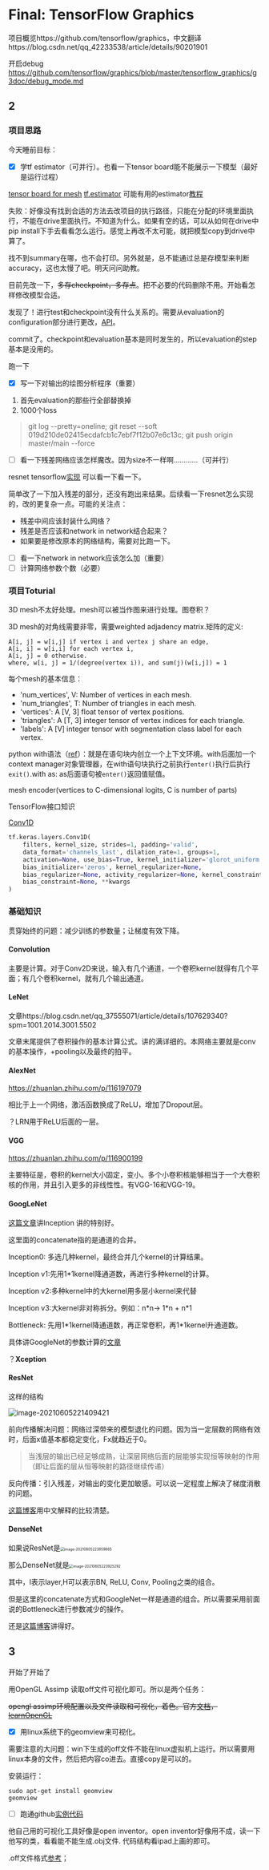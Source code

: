 # Final: TensorFlow Graphics

项目概览https://github.com/tensorflow/graphics，中文翻译https://blog.csdn.net/qq_42233538/article/details/90201901

开启debug https://github.com/tensorflow/graphics/blob/master/tensorflow_graphics/g3doc/debug_mode.md

## 2

### 项目思路

今天睡前目标：

- [x] 学tf estimator（可并行）。也看一下tensor board能不能展示一下模型（最好是运行过程）

[tensor board for mesh](https://www.tensorflow.org/graphics/tensorboard) [tf.estimator](https://tensorflow.google.cn/api_docs/python/tf/estimator/Estimator?hl=zh-cn) 可能有用的estimator[教程](https://www.cnblogs.com/marsggbo/p/11232897.html)

失败：好像没有找到合适的方法去改项目的执行路径，只能在分配的环境里面执行，不能在drive里面执行。不知道为什么。如果有空的话，可以从如何在drive中pip install下手去看看怎么运行。感觉上再改不太可能，就把模型copy到drive中算了。

找不到summary在哪，也不会打印。另外就是，总不能通过总是存模型来判断accuracy，这也太慢了吧。明天问问助教。

目前先改一下，~~多存checkpoint，多存点~~。把不必要的代码删除不用。开始看怎样修改模型合适。

发现了！进行test和checkpoint没有什么关系的。需要从evaluation的configuration部分进行更改，[API](https://tensorflow.google.cn/api_docs/python/tf/estimator/EvalSpec?hl=zh-cn)。

commit了。checkpoint和evaluation基本是同时发生的，所以evaluation的step基本是没用的。

跑一下

- [x] 写一下对输出的绘图分析程序（重要）

1. 首先evaluation的那些行全部替换掉
2. 1000个loss

> git log --pretty=oneline; git reset --soft 019d210de02415ecdafcb1c7ebf7f12b07e6c13c; git push origin master/main --force

- [ ] 看一下残差网络应该怎样魔改。因为size不一样啊…………（可并行）

resnet tensorflow[实现](https://github.com/raghakot/keras-resnet/blob/master/resnet.py) 可以看一下看一下。

简单改了一下加入残差的部分，还没有跑出来结果。后续看一下resnet怎么实现的，改的更复杂一点。可能的关注点：

- 残差中间应该封装什么网络？
- 残差是否应该和network in network结合起来？
- 如果要是修改原本的网络结构，需要对比跑一下。

- [ ] 看一下network in network应该怎么加（重要）
- [ ] 计算网络参数个数（必要）

### 项目Toturial

3D mesh不太好处理。mesh可以被当作图来进行处理。图卷积？

3D mesh的对角线需要非零，需要weighted adjadency matrix.矩阵的定义:

```
A[i, j] = w[i,j] if vertex i and vertex j share an edge,
A[i, i] = w[i,i] for each vertex i,
A[i, j] = 0 otherwise.
where, w[i, j] = 1/(degree(vertex i)), and sum(j)(w[i,j]) = 1
```

每个mesh的基本信息：

*   'num_vertices', V: Number of vertices in each mesh.
*   'num_triangles', T: Number of triangles in each mesh.
*   'vertices': A [V, 3] float tensor of vertex positions.
*   'triangles': A [T, 3] integer tensor of vertex indices for each triangle.
*   'labels': A [V] integer tensor with segmentation class label for each
    vertex.

python with语法（[ref](https://blog.csdn.net/jiaoyangwm/article/details/79243756)）：就是在语句块内创立一个上下文环境。with后面加一个context manager对象管理器，在with语句块执行之前执行`enter()`执行后执行`exit()`.with as: as后面语句被`enter()`返回值赋值。

mesh encoder(vertices to C-dimensional logits, C is number of parts)

TensorFlow接口知识

[Conv1D](https://tensorflow.google.cn/api_docs/python/tf/keras/layers/Conv1D?hl=zh-cn)

```python
tf.keras.layers.Conv1D(
    filters, kernel_size, strides=1, padding='valid',
    data_format='channels_last', dilation_rate=1, groups=1,
    activation=None, use_bias=True, kernel_initializer='glorot_uniform',
    bias_initializer='zeros', kernel_regularizer=None,
    bias_regularizer=None, activity_regularizer=None, kernel_constraint=None,
    bias_constraint=None, **kwargs
)
```

### 基础知识

贯穿始终的问题：减少训练的参数量；让梯度有效下降。

#### Convolution

主要是计算。对于Conv2D来说，输入有几个通道，一个卷积kernel就得有几个平面；有几个卷积kernel，就有几个输出通道。

#### LeNet

文章https://blog.csdn.net/qq_37555071/article/details/107629340?spm=1001.2014.3001.5502 

文章末尾提供了卷积操作的基本计算公式。讲的满详细的。本网络主要就是conv的基本操作，+pooling以及最终的拍平。

#### AlexNet

https://zhuanlan.zhihu.com/p/116197079

相比于上一个网络，激活函数换成了ReLU，增加了Dropout层。

？LRN用于ReLU后面的一层。

#### VGG

https://zhuanlan.zhihu.com/p/116900199

主要特征是，卷积的kernel大小固定，变小。多个小卷积核能够相当于一个大卷积核的作用，并且引入更多的非线性性。有VGG-16和VGG-19。

#### GoogLeNet

[这篇文章](https://blog.csdn.net/qq_37555071/article/details/107835402?spm=1001.2014.3001.5502)讲Inception 讲的特别好。

这里面的concatenate指的是通道的合并。

Inception0: 多选几种kernel，最终合并几个kernel的计算结果。

Inception v1:先用1*1kernel降通道数，再进行多种kernel的计算。

Inception v2:多种kernel中的大kernel用多层小kernel来代替

Inception v3:大kernel非对称拆分。例如：n\*n-> 1\*n + n\*1

Bottleneck: 先用1\*1kernel降通道数，再正常卷积，再1\*1kernel升通道数。

具体讲GoogleNet的参数计算的[文章](https://blog.csdn.net/qq_37555071/article/details/108214680)

？**Xception**

#### ResNet

这样的结构

![image-20210605221409421](F:\term6\GPU\CS473\tfgraphics\log.assets\image-20210605221409421.png)

前向传播解决问题：网络过深带来的模型退化的问题。因为当一定层数的网络有效时，后面x值基本都稳定变化，Fx就趋近于0。

> 当浅层的输出已经足够成熟，让深层网络后面的层能够实现恒等映射的作用（即让后面的层从恒等映射的路径继续传递）

反向传播：引入残差，对输出的变化更加敏感。可以说一定程度上解决了梯度消散的问题。

[这篇博客](https://blog.csdn.net/qq_37555071/article/details/108258862?spm=1001.2014.3001.5502)用中文解释的比较清楚。

#### DenseNet

如果说ResNet是<img src="F:\term6\GPU\CS473\tfgraphics\log.assets\image-20210605223859665.png" alt="image-20210605223859665" style="zoom:50%;" />

那么DenseNet就是<img src="F:\term6\GPU\CS473\tfgraphics\log.assets\image-20210605223925292.png" alt="image-20210605223925292" style="zoom:50%;" />

其中，l表示layer,H可以表示BN, ReLU, Conv, Pooling之类的组合。

但是这里的concatenate方式和GoogleNet一样是通道的组合。所以需要采用前面说的Bottleneck进行参数减少的操作。

还是[这篇博客](https://blog.csdn.net/qq_37555071/article/details/108377880?spm=1001.2014.3001.5502)讲得好。

## 3

开始了开始了

用OpenGL Assimp 读取off文件可视化即可。所以是两个任务：

~~opengl assimp环境配置以及文件读取和可视化，着色。官方[文档](https://assimp-docs.readthedocs.io/en/latest/about/index.html)，[learnOpenGL](https://learnopengl-cn.github.io/03%20Model%20Loading/01%20Assimp/)~~

- [x] 用linux系统下的geomview来可视化。

需要注意的大问题：win下生成的off文件不能在linux虚拟机上运行。所以需要用linux本身的文件，然后把内容co进去。直接copy是可以的。

安装运行：

```shell
sudo apt-get install geomview
geomview
```

- [ ] 跑通github[实例代码](https://github.com/ozkanyumsak/mesh-subdivision)

他自己用的可视化工具好像是open inventor。open inventor好像用不成，读一下他写的类，看看能不能生成.obj文件. 代码结构看ipad上画的即可。

.off文件格式[参考](https://zhuanlan.zhihu.com/p/148859062)；


